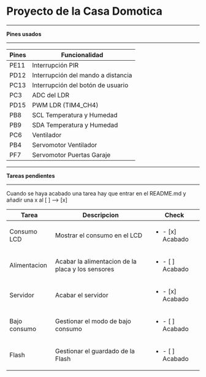 ﻿# Proyecto de la Casa Domotica

***
**Pines usados**
***
| Pines | Funcionalidad             |
|-------|---------------------------|
| PE11  | Interrupción PIR                |
| PD12  | Interrupción del mando a distancia 	|
| PC13  | Interrupción del botón de usuario   |
| PC3   | ADC del LDR |
| PD15	| PWM LDR (TIM4_CH4)		|
| PB8   | SCL Temperatura y Humedad |
| PB9   | SDA Temperatura y Humedad |
| PC6	| Ventilador				|
| PB4   | Servomotor Ventilador 	|
| PF7  | Servomotor Puertas Garaje   |


***
**Tareas pendientes**
***
Cuando se haya acabado una tarea hay que entrar en el README.md y añadir una x al [ ] --> [x]

| Tarea     	| Descripcion            							| Check	|
|---------------|---------------------------------------------------|-------|
| Consumo LCD 	| Mostrar el consumo en el LCD 						|<ul><li>- [x] Acabado </li></ul>|
| Alimentacion	| Acabar la alimentacion de la placa y los sensores	|<ul><li>- [ ] Acabado </li></ul>|
| Servidor   	| Acabar el servidor 								|<ul><li>- [x] Acabado </li></ul>|
| Bajo consumo  | Gestionar el modo de bajo consumo					|<ul><li>- [ ] Acabado </li></ul>|
| Flash			| Gestionar el guardado de la Flash					|<ul><li>- [ ] Acabado </li></ul>|
